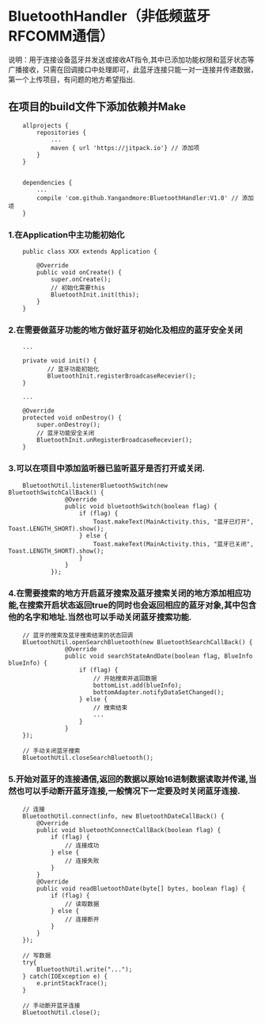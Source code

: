 BluetoothHandler（非低频蓝牙RFCOMM通信）
===================================
说明：用于连接设备蓝牙并发送或接收AT指令,其中已添加功能权限和蓝牙状态等广播接收，只需在回调接口中处理即可，此蓝牙连接只能一对一连接并传递数据，第一个上传项目，有问题的地方希望指出.

在项目的build文件下添加依赖并Make
-----------------------------------
        allprojects {
            repositories {
                ...
                maven { url 'https://jitpack.io'} // 添加项
            }
        }


        dependencies {
            ...
            compile 'com.github.Yangandmore:BluetoothHandler:V1.0' // 添加项
        }



### 1.在Application中主功能初始化
        public class XXX extends Application {

            @Override
            public void onCreate() {
                super.onCreate();
                // 初始化需要this
                BluetoothInit.init(this);
            }
        }

### 2.在需要做蓝牙功能的地方做好蓝牙初始化及相应的蓝牙安全关闭

        ...

        private void init() {
               // 蓝牙功能初始化
               BluetoothInit.registerBroadcaseRecevier();
        }

        ...

        @Override
        protected void onDestroy() {
            super.onDestroy();
            // 蓝牙功能安全关闭
            BluetoothInit.unRegisterBroadcaseRecevier();
        }

### 3.可以在项目中添加监听器已监听蓝牙是否打开或关闭.
        BluetoothUtil.listenerBluetoothSwitch(new BluetoothSwitchCallBack() {
                    @Override
                    public void bluetoothSwitch(boolean flag) {
                        if (flag) {
                            Toast.makeText(MainActivity.this, "蓝牙已打开", Toast.LENGTH_SHORT).show();
                        } else {
                            Toast.makeText(MainActivity.this, "蓝牙已关闭", Toast.LENGTH_SHORT).show();
                        }
                    }
                });


### 4.在需要搜索的地方开启蓝牙搜索及蓝牙搜索关闭的地方添加相应功能,在搜索开启状态返回true的同时也会返回相应的蓝牙对象,其中包含他的名字和地址.当然也可以手动关闭蓝牙搜索功能.

        // 蓝牙的搜索及蓝牙搜索结束的状态回调
        BluetoothUtil.openSearchBluetooth(new BluetoothSearchCallBack() {
                    @Override
                    public void searchStateAndDate(boolean flag, BlueInfo blueInfo) {
                        if (flag) {
                            // 开始搜索并返回数据
                            bottomList.add(blueInfo);
                            bottomAdapter.notifyDataSetChanged();
                        } else {
                            // 搜索结束
                            ...
                        }
                    }
        });

        // 手动关闭蓝牙搜索
        BluetoothUtil.closeSearchBluetooth();

### 5.开始对蓝牙的连接通信,返回的数据以原始16进制数据读取并传递,当然也可以手动断开蓝牙连接,一般情况下一定要及时关闭蓝牙连接.
        // 连接
        BluetoothUtil.connect(info, new BluetoothDateCallBack() {
            @Override
            public void bluetoothConnectCallBack(boolean flag) {
                if (flag) {
                    // 连接成功
                } else {
                    // 连接失败
                }
            }
            @Override
            public void readBluetoothDate(byte[] bytes, boolean flag) {
                if (flag) {
                    // 读取数据
                } else {
                    // 连接断开
                }
            }
        });

        // 写数据
        try{
            BluetoothUtil.write("...");
        } catch(IOException e) {
            e.printStackTrace();
        }

        // 手动断开蓝牙连接
        BluetoothUtil.close();
